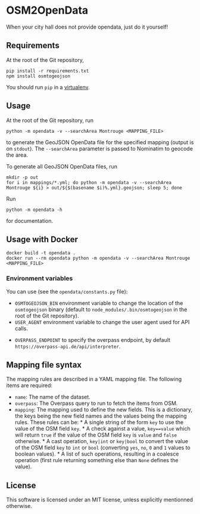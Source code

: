 OSM2OpenData
============

When your city hall does not provide opendata, just do it yourself!


## Requirements

At the root of the Git repository,

```
pip install -r requirements.txt
npm install osmtogeojson
```

You should run `pip` in a
[virtualenv](https://docs.python-guide.org/dev/virtualenvs/).


## Usage

At the root of the Git repository, run

```
python -m opendata -v --searchArea Montrouge <MAPPING_FILE>
```

to generate the GeoJSON OpenData file for the specified mapping (output is on
`stdout`). The `--searchArea` parameter is passed to Nominatim to geocode the
area.


To generate all GeoJSON OpenData files, run

```
mkdir -p out
for i in mappings/*.yml; do python -m opendata -v --searchArea Montrouge ${i} > out/${$(basename $i)%.yml}.geojson; sleep 5; done
```

Run

```
python -m opendata -h
```

for documentation.

## Usage with Docker

```
docker build -t opendata .
docker run --rm opendata python -m opendata -v --searchArea Montrouge <MAPPING_FILE>
```


### Environment variables

You can use (see the `opendata/constants.py` file):

* `OSMTOGEOJSON_BIN` environment variable to change the location of the
    `osmtogeojson` binary (default to `node_modules/.bin/osmtogeojson` in the
    root of the Git repository).
* `USER_AGENT` environment variable to change the user agent used for API
    calls.
- `OVERPASS_ENDPOINT` to specify the overpass endpoint, by default `https://overpass-api.de/api/interpreter`.


## Mapping file syntax

The mapping rules are described in a YAML mapping file. The following items
are required:

* `name`: The name of the dataset.
* `overpass`: The Overpass query to run to fetch the items from OSM.
* `mapping`: The mapping used to define the new fields. This is a dictionary,
    the keys being the new field names and the values being the mapping rules.
    These rules can be:
        * A single string of the form `key` to use the value of the OSM field
            `key`.
        * A check against a value, `key==value` which will return `true` if
            the value of the OSM field `key` is `value` and `false` otherwise.
        * A cast operation, `key|int` or `key|bool` to convert the value of
            the OSM field `key` to `int` or `bool` (converting `yes`, `no`,
            `0` and `1` values to boolean values).
        * A list of such operations, resulting in a coalesce operation (first
            rule returning something else than `None` defines the value).


## License

This software is licensed under an MIT license, unless explicitly mentionned otherwise.
